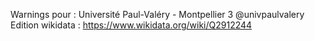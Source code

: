 Warnings pour : Université Paul-Valéry - Montpellier 3 @univpaulvalery
Edition wikidata : https://www.wikidata.org/wiki/Q2912244 

